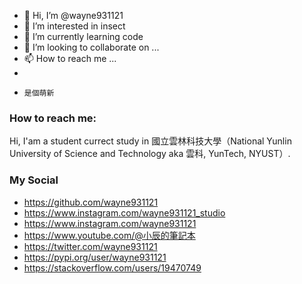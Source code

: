 - 👋 Hi, I’m @wayne931121
- 👀 I’m interested in insect
- 🌱 I’m currently learning code
- 💞️ I’m looking to collaborate on ...
- 📫 How to reach me ...
-     
-     是個萌新

<!---
wayne931121/wayne931121 is a ✨ special ✨ repository because its `README.md` (this file) appears on your GitHub profile.
You can click the Preview link to take a look at your changes.
--->

### How to reach me:

Hi, I'am a student currect study in 國立雲林科技大學（National Yunlin University of Science and Technology aka 雲科, YunTech, NYUST）.

### My Social
- https://github.com/wayne931121
- https://www.instagram.com/wayne931121_studio
- https://www.instagram.com/wayne931121
- https://www.youtube.com/@小辰的筆記本
- https://twitter.com/wayne931121
- https://pypi.org/user/wayne931121
- https://stackoverflow.com/users/19470749
